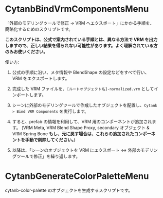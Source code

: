 # CytanbBindVrmComponentsMenu

「外部のモデリングツールで修正 -> VRM へエクスポート」にかかる手順を、簡略化するためのスクリプトです。

**このスクリプトは、公式で案内されている手順とは、異なる方法で VRM を出力しますので、正しい結果を得られない可能性があります。よく理解されている方のみお使いください。**

使い方:

1. 公式の手順に沿い、メタ情報や BlendShape の設定などをすべて行い、VRM をエクスポートします。

1. 完成した VRM ファイルを、`[ルートオブジェクト名]-normalized.vrm` としてインポートします。

1. シーンに外部のモデリングツールで作成したオブジェクトを配置し、`Cytanb > Bind VRM Components` を実行します。

1. すると、prefab の情報を利用して、VRM 用のコンポーネントが追加されます。
(VRM Meta, VRM Blend Shape Proxy, secondary オブジェクト & VRM Spring Bone
**もし、元に戻す場合は、これらの追加されたコンポーネントを手動で削除してください。**)

1. 以降は、「シーンのオブジェクトを VRM にエクスポート <-> 外部のモデリングツールで修正」を繰り返します。

# CytanbGenerateColorPaletteMenu

cytanb-color-palette のオブジェクトを生成するスクリプトです。
